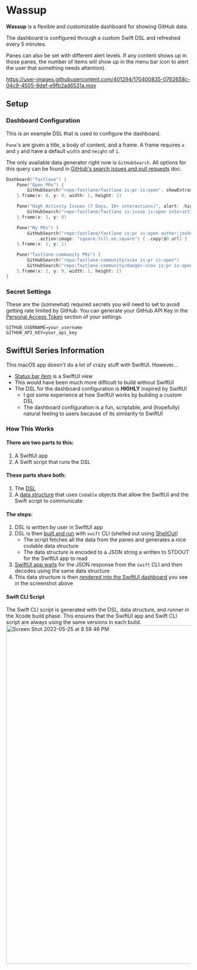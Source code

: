# Wassup

**Wassup** is a flexible and customizable dashboard for showing GitHub data. 

The dashboard is configured through a custom Swift DSL and refreshed every 5 minutes. 

Panes can also be set with different alert levels. If any content shows up in those panes, the number of items will show up in the menu bar icon to alert the user that something needs attention).

https://user-images.githubusercontent.com/401294/170400835-0762658c-04c9-4505-9def-e9fb2ad6531a.mov

## Setup

### Dashboard Configuration

This is an example DSL that is used to configure the dashboard.

`Pane`'s are given a title, a body of content, and a frame. A frame requires `x` and `y` and have a default `width` and `height` of `1`.

The only available data generator right now is `GitHubSearch`. All options for this query can be found in [GitHub's search issues and pull requests](https://docs.github.com/en/search-github/searching-on-github/searching-issues-and-pull-requests) doc.

```swift
Dashboard("fastlane") {
    Pane("Open PRs") {
        GitHubSearch("repo:fastlane/fastlane is:pr is:open", showExtras: true)
    }.frame(x: 0, y: 0, width: 1, height: 2)

    Pane("High Activity Issues (7 Days, 10+ interactions)", alert: .high) {
        GitHubSearch("repo:fastlane/fastlane is:issue is:open interactions:>10", [.createdLessThan(7)])
	}.frame(x: 1, y: 0)

    Pane("My PRs") {
        GitHubSearch("repo:fastlane/fastlane is:pr is:open author:joshdholtz", showExtras: true)			
            .action(image: "square.fill.on.square") { .copy($0.url) }
    }.frame(x: 1, y: 1)

    Pane("fastlane-community PRs") {
        GitHubSearch("repo:fastlane-community/xcov is:pr is:open")
        GitHubSearch("repo:fastlane-community/danger-xcov is:pr is:open")  
    }.frame(x: 2, y: 0, width: 1, height: 2)
}
```

### Secret Settings

These are the (somewhat) required secrets you will need to set to avoid getting rate limited by GitHub. You can generate your GitHub API Key in the [Personal Access Token](https://github.com/settings/tokens) section of your settings.

```shell
GITHUB_USERNAME=your_username
GITHUB_API_KEY=your_api_key
```

## SwiftUI Series Information

This macOS app doesn't do a lot of crazy stuff with SwiftUI. However...
- [Status bar item](https://github.com/joshdholtz/wassup-swift/blob/main/Wassup/AppDelegate.swift#L15-L63) is a SwiftUI view
- This would have been much more difficult to build without SwiftUI
- The DSL for the dashboard configuration is **HIGHLY** inspired by SwiftUI
  - I got some experience at how SwiftUI works by building a custom DSL
  - The dashboard configuration is a fun, scriptable, and (hopefully) natural feeling to users because of its similarity to SwiftUI

### How This Works

#### There are two parts to this:
1. A SwiftUI app
2. A Swift script that runs the DSL

#### These parts share both:
1. The [DSL](https://github.com/joshdholtz/wassup-swift/blob/main/Wassup/Runner/DSL.swift)
2. A [data structure](https://github.com/joshdholtz/wassup-swift/blob/main/Wassup/Runner/Output.swift) that uses `Codable` objects that allow the SwiftUI and the Swift script to communicate

#### The steps: 
1. DSL is written by user in SwiftUI app
2. DSL is then [built and run](https://github.com/joshdholtz/wassup-swift/blob/main/Wassup/WassupExecutor.swift) with `swift` CLI (shelled out using [ShellOut](https://github.com/JohnSundell/ShellOut))
    - The script fetches all the data from the panes and generates a nice codable data structure
    - The data structure is encoded to a JSON string a written to STDOUT for the SwiftUI app to read
3. [SwiftUI app waits](https://github.com/joshdholtz/wassup-swift/blob/main/Wassup/ContentView.swift#L117-L143) for the JSON response from the `swift` CLI and then decodes using the same data structure
4. This data structure is then [rendered into the SwiftUI dashboard](https://github.com/joshdholtz/wassup-swift/blob/main/Wassup/ContentView.swift#L145-L211) you see in the screenshot above

#### Swift CLI Script
The Swift CLI script is generated with the DSL, data structure, and runner in the Xcode build phase. This ensures that the SwiftUI app and Swift CLI script are always using the same versions in each build.
<img width="924" alt="Screen Shot 2022-05-25 at 8 59 46 PM" src="https://user-images.githubusercontent.com/401294/170399909-71ad1366-4ff8-41e5-8907-da47fe6fd532.png">


